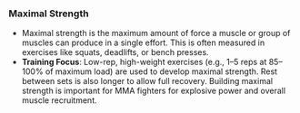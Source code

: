 ### **Maximal Strength**

- Maximal strength is the maximum amount of force a muscle or group of muscles can produce in a single effort. This is often measured in exercises like squats, deadlifts, or bench presses.
- **Training Focus**: Low-rep, high-weight exercises (e.g., 1–5 reps at 85–100% of maximum load) are used to develop maximal strength. Rest between sets is also longer to allow full recovery. Building maximal strength is important for MMA fighters for explosive power and overall muscle recruitment.